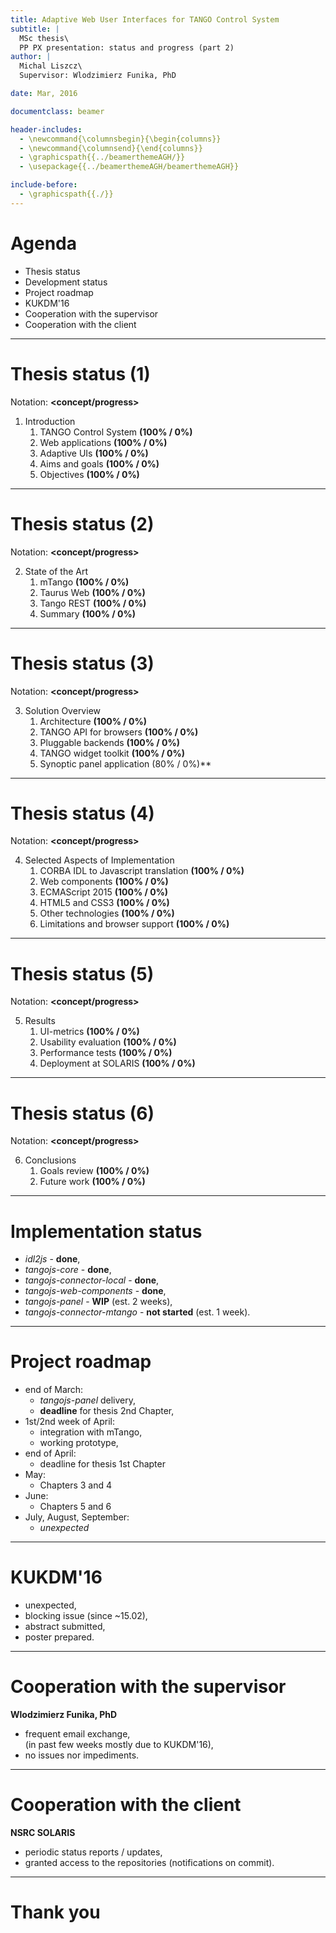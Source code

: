 ```yaml
---
title: Adaptive Web User Interfaces for TANGO Control System
subtitle: |
  MSc thesis\
  PP PX presentation: status and progress (part 2)
author: |
  Michal Liszcz\
  Supervisor: Wlodzimierz Funika, PhD

date: Mar, 2016

documentclass: beamer

header-includes:
  - \newcommand{\columnsbegin}{\begin{columns}}
  - \newcommand{\columnsend}{\end{columns}}
  - \graphicspath{{../beamerthemeAGH/}}
  - \usepackage{{../beamerthemeAGH/beamerthemeAGH}}

include-before:
  - \graphicspath{{./}}
---
```


# Agenda

* Thesis status
* Development status
* Project roadmap
* KUKDM'16
* Cooperation with the supervisor
* Cooperation with the client

---

# Thesis status (1)

Notation: **<concept/progress>**

1. Introduction
    1. TANGO Control System **(100% / 0%)**
    1. Web applications **(100% / 0%)**
    1. Adaptive UIs **(100% / 0%)**
    1. Aims and goals **(100% / 0%)**
    1. Objectives **(100% / 0%)**

---

# Thesis status (2)

Notation: **<concept/progress>**

2. State of the Art
    1. mTango **(100% / 0%)**
    1. Taurus Web **(100% / 0%)**
    1. Tango REST **(100% / 0%)**
    1. Summary **(100% / 0%)**

---

# Thesis status (3)

Notation: **<concept/progress>**

3. Solution Overview
    1. Architecture **(100% / 0%)**
    1. TANGO API for browsers **(100% / 0%)**
    1. Pluggable backends **(100% / 0%)**
    1. TANGO widget toolkit **(100% / 0%)**
    1. Synoptic panel application (80% / 0%)**

---

# Thesis status (4)

Notation: **<concept/progress>**

4. Selected Aspects of Implementation
    1. CORBA IDL to Javascript translation **(100% / 0%)**
    1. Web components **(100% / 0%)**
    1. ECMAScript 2015 **(100% / 0%)**
    1. HTML5 and CSS3 **(100% / 0%)**
    1. Other technologies **(100% / 0%)**
    1. Limitations and browser support **(100% / 0%)**

---

# Thesis status (5)

Notation: **<concept/progress>**

5. Results
    1. UI-metrics **(100% / 0%)**
    1. Usability evaluation **(100% / 0%)**
    1. Performance tests **(100% / 0%)**
    1. Deployment at SOLARIS **(100% / 0%)**

---

# Thesis status (6)

Notation: **<concept/progress>**

6. Conclusions
    1. Goals review **(100% / 0%)**
    1. Future work **(100% / 0%)**

---

# Implementation status

* *idl2js* - **done**,
* *tangojs-core* - **done**,
* *tangojs-connector-local* - **done**,
* *tangojs-web-components* - **done**,
* *tangojs-panel* - **WIP** (est. 2 weeks),
* *tangojs-connector-mtango* - **not started** (est. 1 week).

---

# Project roadmap

* end of March:
    * *tangojs-panel* delivery,
    * **deadline** for thesis 2nd Chapter,
* 1st/2nd week of April:
    * integration with mTango,
    * working prototype,
* end of April:
    * deadline for thesis 1st Chapter
* May:
    * Chapters 3 and 4
* June:
    * Chapters 5 and 6
* July, August, September:
    * *unexpected*

---

# KUKDM'16

* unexpected,
* blocking issue (since ~15.02),
* abstract submitted,
* poster prepared.

---

# Cooperation with the supervisor

**Wlodzimierz Funika, PhD**

* frequent email exchange,  
  (in past few weeks mostly due to KUKDM'16),
* no issues nor impediments.

---

# Cooperation with the client

**NSRC SOLARIS**

* periodic status reports / updates,
* granted access to the repositories (notifications on commit).

---

# Thank you
